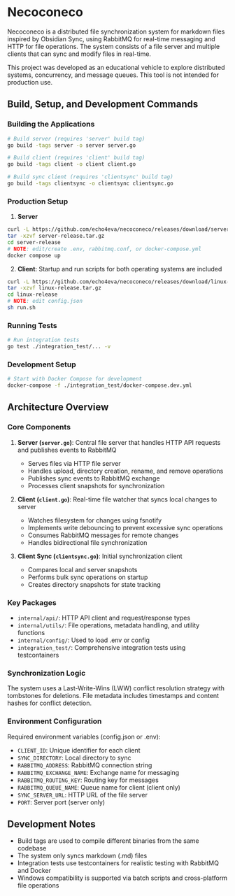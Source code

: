 # Necoconeco

Necoconeco is a distributed file synchronization system for markdown files inspired by Obsidian Sync, using RabbitMQ for real-time messaging and HTTP for file operations. The system consists of a file server and multiple clients that can sync and modify files in real-time.

This project was developed as an educational vehicle to explore distributed systems, concurrency, and message queues. This tool is not intended for production use.

## Build, Setup, and Development Commands

### Building the Applications

```bash
# Build server (requires 'server' build tag)
go build -tags server -o server server.go

# Build client (requires 'client' build tag)  
go build -tags client -o client client.go

# Build sync client (requires 'clientsync' build tag)
go build -tags clientsync -o clientsync clientsync.go
```

### Production Setup

1. **Server**
```bash
curl -L https://github.com/echo4eva/necoconeco/releases/download/server-release.tar.gz
tar -xzvf server-release.tar.gz
cd server-release
# NOTE: edit/create .env, rabbitmq.conf, or docker-compose.yml 
docker compose up
```

2. **Client**:
   Startup and run scripts for both operating systems are included
```bash
curl -L https://github.com/echo4eva/necoconeco/releases/download/linux-release.tar.gz
tar -xzvf linux-release.tar.gz
cd linux-release
# NOTE: edit config.json
sh run.sh
```

### Running Tests

```bash
# Run integration tests
go test ./integration_test/... -v
```

### Development Setup

```bash
# Start with Docker Compose for development
docker-compose -f ./integration_test/docker-compose.dev.yml
```

## Architecture Overview

### Core Components

1. **Server (`server.go`)**: Central file server that handles HTTP API requests and publishes events to RabbitMQ
   - Serves files via HTTP file server
   - Handles upload, directory creation, rename, and remove operations
   - Publishes sync events to RabbitMQ exchange
   - Processes client snapshots for synchronization

2. **Client (`client.go`)**: Real-time file watcher that syncs local changes to server
   - Watches filesystem for changes using fsnotify
   - Implements write debouncing to prevent excessive sync operations
   - Consumes RabbitMQ messages for remote changes
   - Handles bidirectional file synchronization

3. **Client Sync (`clientsync.go`)**: Initial synchronization client
   - Compares local and server snapshots
   - Performs bulk sync operations on startup
   - Creates directory snapshots for state tracking

### Key Packages

- `internal/api/`: HTTP API client and request/response types
- `internal/utils/`: File operations, metadata handling, and utility functions
- `internal/config/`: Used to load .env or config
- `integration_test/`: Comprehensive integration tests using testcontainers

### Synchronization Logic

The system uses a Last-Write-Wins (LWW) conflict resolution strategy with tombstones for deletions. File metadata includes timestamps and content hashes for conflict detection.

### Environment Configuration

Required environment variables (config.json or .env):

- `CLIENT_ID`: Unique identifier for each client
- `SYNC_DIRECTORY`: Local directory to sync
- `RABBITMQ_ADDRESS`: RabbitMQ connection string
- `RABBITMQ_EXCHANGE_NAME`: Exchange name for messaging
- `RABBITMQ_ROUTING_KEY`: Routing key for messages
- `RABBITMQ_QUEUE_NAME`: Queue name for client (client only)
- `SYNC_SERVER_URL`: HTTP URL of the file server
- `PORT`: Server port (server only)

## Development Notes

- Build tags are used to compile different binaries from the same codebase
- The system only syncs markdown (.md) files
- Integration tests use testcontainers for realistic testing with RabbitMQ and Docker
- Windows compatibility is supported via batch scripts and cross-platform file operations
